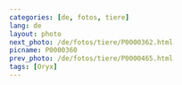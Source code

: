 ```yaml
---
categories: [de, fotos, tiere]
lang: de
layout: photo
next_photo: /de/fotos/tiere/P0000362.html
picname: P0000360
prev_photo: /de/fotos/tiere/P0000465.html
tags: [Oryx]
---
```

